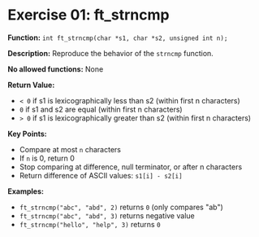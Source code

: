# Exercise 01: ft_strncmp

**Function:** `int ft_strncmp(char *s1, char *s2, unsigned int n);`

**Description:** Reproduce the behavior of the `strncmp` function.

**No allowed functions:** None

**Return Value:**
- `< 0` if s1 is lexicographically less than s2 (within first n characters)
- `0` if s1 and s2 are equal (within first n characters)
- `> 0` if s1 is lexicographically greater than s2 (within first n characters)

**Key Points:**
- Compare at most `n` characters
- If `n` is 0, return 0
- Stop comparing at difference, null terminator, or after n characters
- Return difference of ASCII values: `s1[i] - s2[i]`

**Examples:**
- `ft_strncmp("abc", "abd", 2)` returns `0` (only compares "ab")
- `ft_strncmp("abc", "abd", 3)` returns negative value
- `ft_strncmp("hello", "help", 3)` returns `0`
